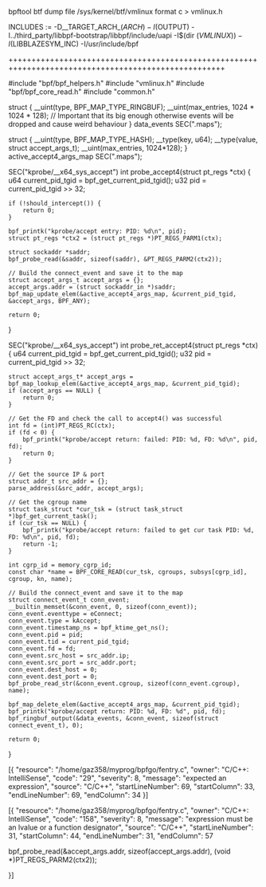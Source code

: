 bpftool btf dump file /sys/kernel/btf/vmlinux format c > vmlinux.h


INCLUDES := -D__TARGET_ARCH_$(ARCH) -I$(OUTPUT) -I../third_party/libbpf-bootstrap/libbpf/include/uapi -I$(dir $(VMLINUX)) -I$(LIBBLAZESYM_INC) -I/usr/include/bpf

+++++++++++++++++++++++++++++++++++++++++++++++++++++++++++++++++++++++++++++++++++++++++++++++++++++

#include "bpf/bpf_helpers.h"
#include "vmlinux.h"
#include "bpf/bpf_core_read.h"
#include "common.h"

struct {
    __uint(type, BPF_MAP_TYPE_RINGBUF);
    __uint(max_entries, 1024 * 1024 * 128); // Important that its big enough otherwise events will be dropped and cause weird behaviour
} data_events SEC(".maps");

struct {
  __uint(type, BPF_MAP_TYPE_HASH);
  __type(key, u64);
  __type(value, struct accept_args_t);
  __uint(max_entries, 1024*128);
} active_accept4_args_map SEC(".maps");

SEC("kprobe/__x64_sys_accept")
int probe_accept4(struct pt_regs *ctx) {
    u64 current_pid_tgid = bpf_get_current_pid_tgid();
    u32 pid = current_pid_tgid >> 32;

    if (!should_intercept()) {
        return 0;
    }

    bpf_printk("kprobe/accept entry: PID: %d\n", pid);
    struct pt_regs *ctx2 = (struct pt_regs *)PT_REGS_PARM1(ctx);

    struct sockaddr *saddr;
    bpf_probe_read(&saddr, sizeof(saddr), &PT_REGS_PARM2(ctx2));

    // Build the connect_event and save it to the map
    struct accept_args_t accept_args = {};
    accept_args.addr = (struct sockaddr_in *)saddr;
    bpf_map_update_elem(&active_accept4_args_map, &current_pid_tgid, &accept_args, BPF_ANY);

    return 0;
}

SEC("kprobe/__x64_sys_accept")
int probe_ret_accept4(struct pt_regs *ctx) {
    u64 current_pid_tgid = bpf_get_current_pid_tgid();
    u32 pid = current_pid_tgid >> 32;

    struct accept_args_t* accept_args = bpf_map_lookup_elem(&active_accept4_args_map, &current_pid_tgid);
    if (accept_args == NULL) {
        return 0;
    }

    // Get the FD and check the call to accept4() was successful
    int fd = (int)PT_REGS_RC(ctx);
    if (fd < 0) {
        bpf_printk("kprobe/accept return: failed: PID: %d, FD: %d\n", pid, fd);
        return 0;
    }

    // Get the source IP & port
    struct addr_t src_addr = {};
    parse_address(&src_addr, accept_args);

    // Get the cgroup name
    struct task_struct *cur_tsk = (struct task_struct *)bpf_get_current_task();
    if (cur_tsk == NULL) {
        bpf_printk("kprobe/accept return: failed to get cur task PID: %d, FD: %d\n", pid, fd);
        return -1;
    }
    
    int cgrp_id = memory_cgrp_id;
    const char *name = BPF_CORE_READ(cur_tsk, cgroups, subsys[cgrp_id], cgroup, kn, name);

    // Build the connect_event and save it to the map
    struct connect_event_t conn_event;
    __builtin_memset(&conn_event, 0, sizeof(conn_event));
    conn_event.eventtype = eConnect;
    conn_event.type = kAccept;
    conn_event.timestamp_ns = bpf_ktime_get_ns();
    conn_event.pid = pid;
    conn_event.tid = current_pid_tgid;
    conn_event.fd = fd;
    conn_event.src_host = src_addr.ip;
    conn_event.src_port = src_addr.port;
    conn_event.dest_host = 0;
    conn_event.dest_port = 0;
    bpf_probe_read_str(&conn_event.cgroup, sizeof(conn_event.cgroup), name);

    bpf_map_delete_elem(&active_accept4_args_map, &current_pid_tgid);
    bpf_printk("kprobe/accept return: PID: %d, FD: %d", pid, fd);
    bpf_ringbuf_output(&data_events, &conn_event, sizeof(struct connect_event_t), 0);

    return 0;
}

[{
	"resource": "/home/gaz358/myprog/bpfgo/fentry.c",
	"owner": "C/C++: IntelliSense",
	"code": "29",
	"severity": 8,
	"message": "expected an expression",
	"source": "C/C++",
	"startLineNumber": 69,
	"startColumn": 33,
	"endLineNumber": 69,
	"endColumn": 34
}]


[{
	"resource": "/home/gaz358/myprog/bpfgo/fentry.c",
	"owner": "C/C++: IntelliSense",
	"code": "158",
	"severity": 8,
	"message": "expression must be an lvalue or a function designator",
	"source": "C/C++",
	"startLineNumber": 31,
	"startColumn": 44,
	"endLineNumber": 31,
	"endColumn": 57


 bpf_probe_read(&accept_args.addr, sizeof(accept_args.addr), (void *)PT_REGS_PARM2(ctx2));

}]
